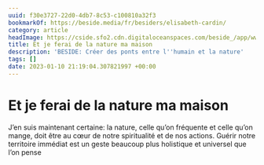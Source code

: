```yaml
---
uuid: f30e3727-22d0-4db7-8c53-c100810a32f3
bookmarkOf: https://beside.media/fr/besiders/elisabeth-cardin/
category: article
headImage: https://cside.sfo2.cdn.digitaloceanspaces.com/beside_/app/www/2022/12/BESIDE_MANIFEST_feature.jpg
title: Et je ferai de la nature ma maison
description: 'BESIDE: Créer des ponts entre l''humain et la nature'
tags: []
date: 2023-01-10 21:19:04.307821997 +00:00
---
```

# Et je ferai de la nature ma maison

J’en suis maintenant certaine: la nature, celle qu’on fréquente et celle qu’on mange, doit être au cœur de notre spiritualité et de nos actions. Guérir notre territoire immédiat est un geste beaucoup plus holistique et universel que l’on pense